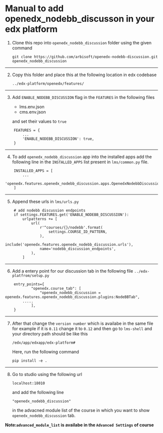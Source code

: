 # Manual to add openedx_nodebb_discusson in your edx platform

1.  Clone this repo into `openedx_nodebb_discussion` folder using the given command

    `git clone https://github.com/arbisoft/openedx-nodebb-discussion.git openedx_nodebb_discussion`

---

2.  Copy this folder and place this at the following location in edx codebase

    `../edx-platform/openedx/features/`

---

3.  Add `ENABLE_NODEBB_DISCUSSION` flag in the `FEATURES` in the following files


    - lms.env.json
    - cms.env.json


    and set their values to   `true`

```
    FEATURES = {
        ...
        'ENABLE_NODEBB_DISCUSSION': true,
    }
```

---

4.  To add `openedx_nodebb_discussion` app into the installed apps add the 
    following line in the `INSTALLED_APPS` list present in `lms/common.py` file.

```
    INSTALLED_APPS = [
        ...
        'openedx.features.openedx_nodebb_discussion.apps.OpenedxNodebbDiscussionConfig',
    ]
```

---

5.  Append these urls in `lms/urls.py`

```
    # add nodebb discussion endpoints
    if settings.FEATURES.get('ENABLE_NODEBB_DISCUSSION'):
        urlpatterns += [
            url(
                r'^courses/{}/nodebb'.format(
                    settings.COURSE_ID_PATTERN,
                ),
                include('openedx.features.openedx_nodebb_discussion.urls'),
                name='nodebb_discussion_endpoints',
            ),
        ]
```

---

6.  Add a entery point for our discussion tab in the following file
    `../edx-platfrom/setup.py`

```
    entry_points={
            "openedx.course_tab": [
                "openedx_nodebb_discussion = openedx.features.openedx_nodebb_discussion.plugins:NodeBBTab",
        .....
            ],
    }
```

---

7.  After that change the `version number` which is availabe in the same file for example if it is 
    `0.11` change it to `0.12` and then go to `lms-shell` and your directory path should 
    be like this

    `/edx/app/edxapp/edx-platform#`


    Here, run the following command 

    `pip install -e .`


---

8.  Go to studio using the following url

    `localhost:18010` 

    and add the following line

    `"openedx_nodebb_discussion"`

    in the advacned module list of the course in which you want to show 
    `openedx_nodebb_discussion` tab.



 **Note:`advanced_module_list` is availabe in the `Advanced Settings` of course**